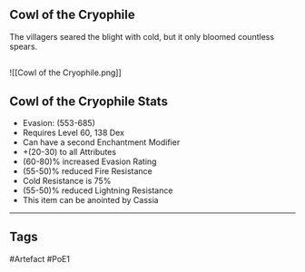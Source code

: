 ## Cowl of the Cryophile
The villagers seared the blight with cold, but it only bloomed countless spears.
##
![[Cowl of the Cryophile.png]]
## Cowl of the Cryophile Stats
- Evasion: (553-685)
- Requires Level 60, 138 Dex
- Can have a second Enchantment Modifier
- +(20-30) to all Attributes
- (60-80)% increased Evasion Rating
- (55-50)% reduced Fire Resistance
- Cold Resistance is 75%
- (55-50)% reduced Lightning Resistance
- This item can be anointed by Cassia


---
## Tags
#Artefact
#PoE1